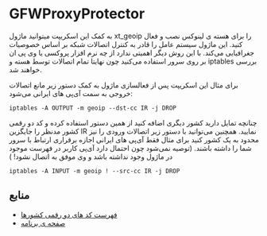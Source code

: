 # GFWProxyProtector

به کمک این اسکریپت میتوانید ماژول xt_geoip را برای هسته ی لینوکس نصب و فعال کنید. این ماژول سیستم عامل را قادر به کنترل اتصالات شبکه بر اساس خصوصیات جغرافیایی می‌کند. با این روش دیگر اهمیتی ندارد از چه نرم افزار پروکسی یا وی پی ان بر روی سرور استفاده می‌کنید چون نهایتا تمام اتصالات توسط هسته و iptables بررسی خواهند شد.

برای مثال این اسکریپت پس از فعالسازی ماژول به کمک دستور زیر مانع اتصالات خروجی به سمت آی‌پی های ایرانی می‌شود:

```
iptables -A OUTPUT -m geoip --dst-cc IR -j DROP
```

چنانچه تمایل دارید کشور دیگری اضافه کنید از همین دستور استفاده کرده و کد دو رقمی کشور مدنظر را جایگزین IR نمایید.
همچنین می‌توانید با دستور زیر اتصالات ورودی را نیز محدود به یک کشور کنید برای مثال فقط آی‌پی های ایرانی اجازه برقراری ارتباط با سرور شما را داشته باشند. (توصیه نمی‌شود چون احتمال دارد آی‌پی کاربر در فهرست موجود در ماژول وجود نداشته باشد و وی موفق به اتصال نشود! )
‌‍‍

```
iptables -A INPUT -m geoip ! --src-cc IR -j DROP
```

## منابع

- [فهرست کد های دو رقمی کشورها](https://en.wikipedia.org/wiki/ISO_3166-1_alpha-2)
- [صفحه ی برنامه](https://inai.de/projects/xtables-addons/geoip.php)
